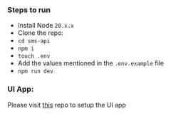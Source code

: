 
### Steps to run
- Install Node `20.x.x`
- Clone the repo:
- `cd sms-api`
- `npm i`
- `touch .env`
- Add the values mentioned in the `.env.example` file
- `npm run dev`


### UI App:
Please visit [this](https://github.com/anshu-gautam/sms-ui) repo to setup the UI app
